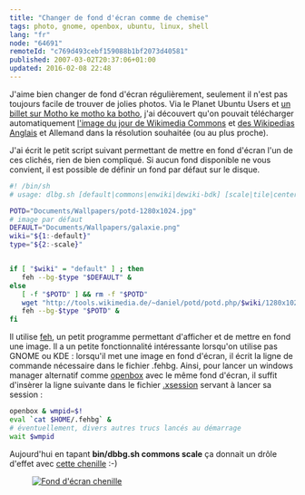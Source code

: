 ```yaml
---
title: "Changer de fond d'écran comme de chemise"
tags: photo, gnome, openbox, ubuntu, linux, shell
lang: "fr"
node: "64691"
remoteId: "c769d493cebf159088b1bf2073d40581"
published: 2007-03-02T20:37:06+01:00
updated: 2016-02-08 22:48
---
```

 
J'aime bien changer de fond d'écran régulièrement, seulement il n'est pas
toujours facile de trouver de jolies photos. Via le Planet Ubuntu
Users et [un billet sur Motho ke motho ka
botho](http://kmandla.wordpress.com/2007/02/26/using-wikipedias-picture-of-the-day-as-wallpaper/),
j'ai découvert qu'on pouvait télécharger automatiquement [l'image du jour de
Wikimedia Commons](http://commons.wikimedia.org/wiki/Commons:Picture_of_the_day)
et [des Wikipedias Anglais](http://en.wikipedia.org/wiki/Picture_of_the_day) et
Allemand dans la résolution souhaitée (ou au plus proche).

 
J'ai écrit le petit script suivant permettant de mettre en fond d'écran l'un de
ces clichés, rien de bien compliqué. Si aucun fond disponible ne vous convient,
il est possible de définir un fond par défaut sur le disque.

 ``` bash
#! /bin/sh
 # usage: dlbg.sh [default|commons|enwiki|dewiki-bdk] [scale|tile|center|seamless]

POTD="Documents/Wallpapers/potd-1280x1024.jpg"
# image par défaut
DEFAULT="Documents/Wallpapers/galaxie.png"
wiki="${1:-default}"
type="${2:-scale}"


if [ "$wiki" = "default" ] ; then
    feh --bg-$type "$DEFAULT" &
else
    [ -f "$POTD" ] && rm -f "$POTD"
    wget "http://tools.wikimedia.de/~daniel/potd/potd.php/$wiki/1280x1024" -O "$POTD"
    feh --bg-$type "$POTD" &
fi
```
 
Il utilise [feh](http://pwet.fr/man/linux/commandes/feh), un petit programme
permettant d'afficher et de mettre en fond une image. Il a un petite
fonctionnalité intéressante lorsqu'on utilise pas GNOME ou KDE : lorsqu'il met
une image en fond d'écran, il écrit la ligne de commande nécessaire dans le
fichier .fehbg. Ainsi, pour lancer un windows manager alternatif comme
[openbox](http://pwet.fr/man/linux/commandes/openbox) avec le même fond d'écran,
il suffit d'insèrer la ligne suivante dans le fichier
[.xsession](http://pwet.fr/man/linux/formats/xsession) servant à lancer sa
session :

 ``` bash
openbox & wmpid=$!
eval `cat $HOME/.fehbg` &
# éventuellement, divers autres trucs lancés au démarrage
wait $wmpid
```
 
Aujourd'hui en tapant **bin/dbbg.sh commons scale** ça donnait un drôle d'effet avec [cette chenille](http://fr.wikipedia.org/wiki/Image:Chenille_chevrefeuille.jpg) :-)

<figure class="object-center"><a href="/images/fond-d-ecran-chenille.png"><img loading="lazy" src="/images/660x/fond-d-ecran-chenille.png" alt="Fond d'écran chenille">
</a></figure>
